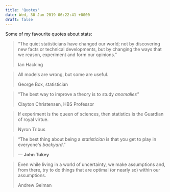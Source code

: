 ```yaml
---
title: 'Quotes'
date: Wed, 30 Jan 2019 06:22:41 +0000
draft: false
---
```


Some of my favourite quotes about stats:

> “The quiet statisticians have changed our world; not by discovering new facts or technical developments, but by changing the ways that we reason, experiment and form our opinions.”
> 
> Ian Hacking

> All models are wrong, but some are useful.
> 
> George Box, statistician

> "The best way to improve a theory is to study _anomalies"_
> 
> Clayton Christensen, HBS Professor

> If experiment is the queen of sciences, then statistics is the Guardian of royal virtue.
> 
> Nyron Tribus

> “The best thing about being a _statistician_ is that you get to play in everyone's _backyard_.”
> 
> — **John Tukey**

> Even while living in a world of uncertainty, we make assumptions and, from there, try to do things that are optimal (or nearly so) within our assumptions.
> 
> Andrew Gelman